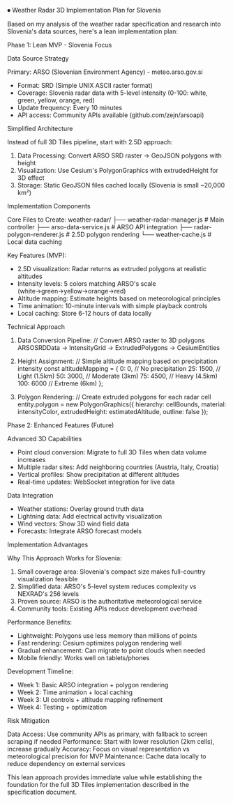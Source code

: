 ⏺ Weather Radar 3D Implementation Plan for Slovenia

  Based on my analysis of the weather radar specification and research
   into Slovenia's data sources, here's a lean implementation plan:

  Phase 1: Lean MVP - Slovenia Focus

  Data Source Strategy

  Primary: ARSO (Slovenian Environment Agency) - meteo.arso.gov.si
  - Format: SRD (Simple UNIX ASCII raster format)
  - Coverage: Slovenia radar data with 5-level intensity (0-100:
  white, green, yellow, orange, red)
  - Update frequency: Every 10 minutes
  - API access: Community APIs available (github.com/zejn/arsoapi)

  Simplified Architecture

  Instead of full 3D Tiles pipeline, start with 2.5D approach:

  1. Data Processing: Convert ARSO SRD raster → GeoJSON polygons with
  height
  2. Visualization: Use Cesium's PolygonGraphics with extrudedHeight
  for 3D effect
  3. Storage: Static GeoJSON files cached locally (Slovenia is small
  ~20,000 km²)

  Implementation Components

  Core Files to Create:
  weather-radar/
  ├── weather-radar-manager.js    # Main controller
  ├── arso-data-service.js       # ARSO API integration
  ├── radar-polygon-renderer.js   # 2.5D polygon rendering
  └── weather-cache.js          # Local data caching

  Key Features (MVP):
  - 2.5D visualization: Radar returns as extruded polygons at
  realistic altitudes
  - Intensity levels: 5 colors matching ARSO's scale
  (white→green→yellow→orange→red)
  - Altitude mapping: Estimate heights based on meteorological
  principles
  - Time animation: 10-minute intervals with simple playback controls
  - Local caching: Store 6-12 hours of data locally

  Technical Approach

  1. Data Conversion Pipeline:
  // Convert ARSO raster to 3D polygons
  ARSOSRDData → IntensityGrid → ExtrudedPolygons → CesiumEntities

  2. Height Assignment:
  // Simple altitude mapping based on precipitation intensity
  const altitudeMapping = {
    0: 0,      // No precipitation
    25: 1500,  // Light (1.5km)
    50: 3000,  // Moderate (3km) 
    75: 4500,  // Heavy (4.5km)
    100: 6000  // Extreme (6km)
  };

  3. Polygon Rendering:
  // Create extruded polygons for each radar cell
  entity.polygon = new PolygonGraphics({
    hierarchy: cellBounds,
    material: intensityColor,
    extrudedHeight: estimatedAltitude,
    outline: false
  });

  Phase 2: Enhanced Features (Future)

  Advanced 3D Capabilities

  - Point cloud conversion: Migrate to full 3D Tiles when data volume
  increases
  - Multiple radar sites: Add neighboring countries (Austria, Italy,
  Croatia)
  - Vertical profiles: Show precipitation at different altitudes
  - Real-time updates: WebSocket integration for live data

  Data Integration

  - Weather stations: Overlay ground truth data
  - Lightning data: Add electrical activity visualization
  - Wind vectors: Show 3D wind field data
  - Forecasts: Integrate ARSO forecast models

  Implementation Advantages

  Why This Approach Works for Slovenia:

  1. Small coverage area: Slovenia's compact size makes full-country
  visualization feasible
  2. Simplified data: ARSO's 5-level system reduces complexity vs
  NEXRAD's 256 levels
  3. Proven source: ARSO is the authoritative meteorological service
  4. Community tools: Existing APIs reduce development overhead

  Performance Benefits:

  - Lightweight: Polygons use less memory than millions of points
  - Fast rendering: Cesium optimizes polygon rendering well
  - Gradual enhancement: Can migrate to point clouds when needed
  - Mobile friendly: Works well on tablets/phones

  Development Timeline:

  - Week 1: Basic ARSO integration + polygon rendering
  - Week 2: Time animation + local caching
  - Week 3: UI controls + altitude mapping refinement
  - Week 4: Testing + optimization

  Risk Mitigation

  Data Access: Use community APIs as primary, with fallback to screen
  scraping if needed
  Performance: Start with lower resolution (2km cells), increase
  gradually
  Accuracy: Focus on visual representation vs meteorological precision
   for MVP
  Maintenance: Cache data locally to reduce dependency on external
  services

  This lean approach provides immediate value while establishing the
  foundation for the full 3D Tiles implementation described in the
  specification document.